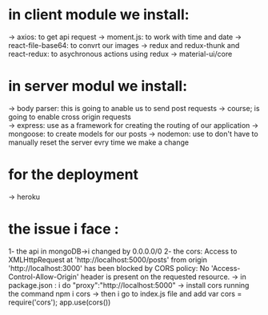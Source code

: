 # in client module we install:
-> axios: to get api request 
-> moment.js: to work with time and date
-> react-file-base64: to convrt our images
-> redux and redux-thunk and react-redux: to asychronous actions using redux
-> material-ui/core

# in server modul we install:

-> body parser: this is going to anable us to send post requests
-> course; is going to enable cross origin requests  
-> express: use as a framework for creating the routing of our application
-> mongoose: to create models for our posts
-> nodemon: use to don't have to manually reset the server evry time we make a change

# for the deployment

-> heroku

# the issue i face :
1- the api in mongoDB->i changed by 0.0.0.0/0
2- the cors: Access to XMLHttpRequest at 'http://localhost:5000/posts' from origin 'http://localhost:3000' has been blocked by CORS policy: No 'Access-Control-Allow-Origin' header is present on the requested resource.
-> in package.json : i do "proxy":"http://localhost:5000"
-> install cors running the command npm i cors
-> then i go to index.js file and add
var cors = require('cors');
app.use(cors())